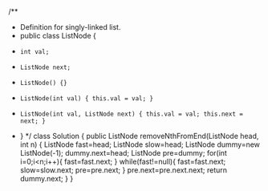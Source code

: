 /**
 * Definition for singly-linked list.
 * public class ListNode {
 *     int val;
 *     ListNode next;
 *     ListNode() {}
 *     ListNode(int val) { this.val = val; }
 *     ListNode(int val, ListNode next) { this.val = val; this.next = next; }
 * }
 */
class Solution {
    public ListNode removeNthFromEnd(ListNode head, int n) {
        ListNode fast=head;
        ListNode slow=head;
        ListNode dummy=new ListNode(-1);
        dummy.next=head;
        ListNode pre=dummy;
        for(int i=0;i<n;i++){
            fast=fast.next;
        }
        while(fast!=null){
            fast=fast.next;
            slow=slow.next;
            pre=pre.next;
        }
        pre.next=pre.next.next;
        return dummy.next;
    }
}